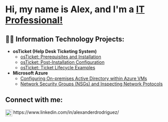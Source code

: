 <h1>Hi, my name is Alex, and I'm a <a href="https://www.linkedin.com/in/alexander-d-rodriguez-076479263/">IT Professional!</a></h1>

<h2>👨‍💻 Information Technology Projects:</h2>

- <b>osTicket (Help Desk Ticketing System)</b>
  - [osTicket: Prerequisites and Installation](https://github.com/alexanderdrodriguez/osticket-prereqs)
  - [osTicket: Post-Installation Configuration](https://github.com/alexanderdrodriguez/post-install-config)
  - [osTicket: Ticket Lifecycle Examples](https://github.com/alexanderdrodriguez/ticket-lifecycle)
- <b>Microsoft Azure</b>
  - [Configuring On-premises Active Directory within Azure VMs](https://github.com/alexanderdrodriguez/configure-ad)
  - [Network Security Groups (NSGs) and Inspecting Network Protocols](https://github.com/alexanderdrodriguez/azure-network-protocols)

<h2>Connect with me:</h2>


<img align="left" alt="Josh | LinkedIn" width="22px" src="https://cdn.jsdelivr.net/npm/simple-icons@v3/icons/linkedin.svg" />
 https://www.linkedin.com/in/alexanderdrodriguez/
